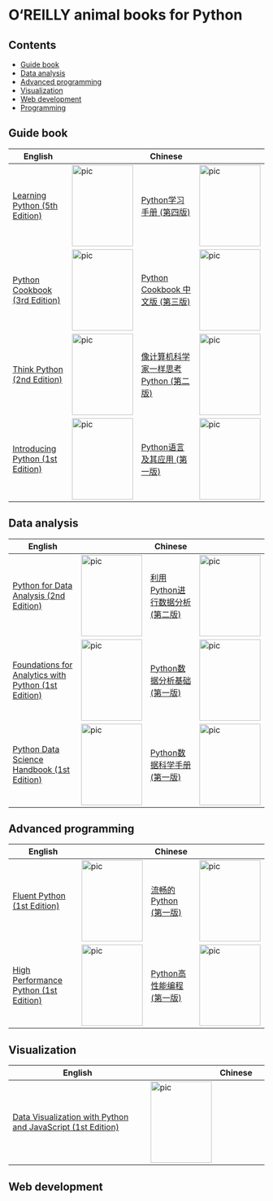 # O‘REILLY animal books for Python



## Contents

- [Guide book](#1)
- [Data analysis](#2)
- [Advanced programming ](#3)
- [Visualization](#4)
- [Web development](#5)
- [Programming](#3)



## <a name="1"></a>Guide book

| English                                                      |                                                              | Chinese                                                      |                                                              |
| ------------------------------------------------------------ | ------------------------------------------------------------ | ------------------------------------------------------------ | ------------------------------------------------------------ |
| [Learning Python (5th Edition)](https://github.com/MrAlex6204/Books/blob/master/Learning%20Python%2C%205th%20Edition.pdf) | <img src="https://covers.oreillystatic.com/images/0636920028154/lrg.jpg" width = "120" height = "160" alt="pic" align=center /> | [Python学习手册 (第四版)](https://github.com/yuanliangding/books/blob/master/%E8%AE%A1%E7%AE%97%E6%9C%BA-%E7%BC%96%E7%A8%8B%E8%AF%AD%E8%A8%80-Python/Python%E5%AD%A6%E4%B9%A0%E6%89%8B%E5%86%8C(%E7%AC%AC4%E7%89%88).pdf) | <img src="https://www.d4j.cn/wp-content/uploads/2019/09/s4683230.jpg" width = "120" height = "160" alt="pic" align=center /> |
| [Python Cookbook (3rd Edition)](https://d.cxcore.net/Python/Python_Cookbook_3rd_Edition.pdf) | <img src="https://image.ebooks.com/previews/001/001187/001187796/001187796.jpg" width = "120" height = "160" alt="pic" align=center /> | [Python Cookbook 中文版 (第三版)](http://blog.songqingbo.cn/pdf/python/PythonCookbook%E7%AC%AC%E4%B8%89%E7%89%88%E4%B8%AD%E6%96%87.pdf) | <img src="https://i.loli.net/2019/06/24/5d10d046cd47b39793.jpg" width = "120" height = "160" alt="pic" align=center /> |
| [Think Python (2nd Edition)](http://greenteapress.com/thinkpython2/thinkpython2.pdf) | <img src="https://greenteapress.com/thinkpython/think_python_comp2.medium.png" width = "120" height = "160" alt="pic" align=center /> | [像计算机科学家一样思考Python (第二版)](https://sgp1.digitaloceanspaces.com/proletarian-library/books/1db0e1ef483ee150987ed9fff9d1b3d4.pdf) | <img src="https://images-na.ssl-images-amazon.com/images/I/51cMRHUwjvL._SX423_BO1,204,203,200_.jpg" width = "120" height = "160" alt="pic" align=center /> |
| [Introducing Python (1st Edition)](https://github.com/ab-anand/py-books/blob/master/Introducing%20Python%20-%20Modern%20Computing%20in%20Simple%20Packages%20(2014).pdf) | <img src="https://images-eu.ssl-images-amazon.com/images/I/51RI0fguiLL.jpg" width = "120" height = "160" alt="pic" align=center /> | [Python语言及其应用 (第一版)](https://tc5.us/file/253469-298090780) | <img src="http://hadoopall.com/wp-content/uploads/2018/07/Python_thumb-4.png" width = "120" height = "160" alt="pic" align=center /> |



## <a name="2"></a>Data analysis

| English                                                      |                                                              | Chinese                                                      |                                                              |
| ------------------------------------------------------------ | ------------------------------------------------------------ | ------------------------------------------------------------ | ------------------------------------------------------------ |
| [Python for Data Analysis (2nd Edition)](https://www.programmer-books.com/wp-content/uploads/2019/04/Python-for-Data-Analysis-2nd-Edition.pdf) | <img src="https://www.oreilly.com/library/cover/9781491957653/360h/" width = "120" height = "160" alt="pic" align=center /> | [利用Python进行数据分析 (第二版)](https://github.com/iamseancheney/python_for_data_analysis_2nd_chinese_version) | <img src="https://www.sxpdf.com/wp-content/uploads/2019/10/1572434584-sxpdf.com_2019-10-30_11-23-04.jpg" width = "120" height = "160" alt="pic" align=center /> |
| [Foundations for Analytics with Python (1st Edition)](https://www.google.com/url?sa=t&rct=j&q=&esrc=s&source=web&cd=2&ved=2ahUKEwi3hZaw5rLmAhXD-ioKHUu6D90QFjABegQIBRAC&url=http%3A%2F%2Fconf.fjint.com%2Fdownload%2Fattachments%2F9797652%2FFoundations%2520for%2520Analytics%2520with%2520Python.pdf%3Fapi%3Dv2&usg=AOvVaw2laehOPxMFgJ4rPSBsW2tk) | <img src="https://d1w7fb2mkkr3kw.cloudfront.net/assets/images/book/lrg/9781/4919/9781491922538.jpg" width = "120" height = "160" alt="pic" align=center /> | [Python数据分析基础 (第一版)](https://pan.baidu.com/s/10fbLW4sEjJ5BsULhW6mQlQ) | <img src="https://i.loli.net/2019/08/22/w4Tu7tWcabrl5ZU.png" width = "120" height = "160" alt="pic" align=center /> |
| [Python Data Science Handbook (1st Edition)](https://jakevdp.github.io/PythonDataScienceHandbook/) | <img src="https://jakevdp.github.io/PythonDataScienceHandbook/figures/PDSH-cover.png" width = "120" height = "160" alt="pic" align=center /> | [Python数据科学手册 (第一版)](https://github.com/zhixingchou/BooksPDF/blob/master/%E6%95%B0%E6%8D%AE%E7%A7%91%E5%AD%A6/Python%E6%95%B0%E6%8D%AE%E7%A7%91%E5%AD%A6%E6%89%8B%E5%86%8C.pdf) | <img src="https://pic.cdn.lizenghai.com/uploads/2019/06/1560217708102022_16549283-02227929703176ff.jpg?x-oss-process=style%2Ffull" width = "120" height = "160" alt="pic" align=center /> |

## <a name="3"></a>Advanced programming 

| English                                                      |                                                              | Chinese                                                      |                                                              |
| ------------------------------------------------------------ | ------------------------------------------------------------ | ------------------------------------------------------------ | ------------------------------------------------------------ |
| [Fluent Python (1st Edition)](https://github.com/hiddenJuliet/pythondocument/blob/master/Fluent%20Python.pdf) | <img src="https://image.slidesharecdn.com/1491946008-fluentpythonbylucianoramalho-190926183325/95/2015-fluent-python-pdf-clear-concise-and-effective-programming-by-luciano-ramalho-oreilly-media-1-638.jpg?cb=1569522936" width = "120" height = "160" alt="pic" align=center /> | [流畅的Python (第一版)](https://www.jqhtml.com/down/2767.html) | <img src="https://www.sxpdf.com/wp-content/uploads/2019/10/1571106918-sxpdf.com_2019-10-15_02-35-18.jpg" width = "120" height = "160" alt="pic" align=center /> |
| [High Performance Python (1st Edition)](https://freepdf-books.com/high-performance-python/) | <img src="https://images-na.ssl-images-amazon.com/images/I/51UQEdzo4qL._SX379_BO1,204,203,200_.jpg" width = "120" height = "160" alt="pic" align=center /> | [Python高性能编程 (第一版)](https://pan.baidu.com/s/1H9FTGMVDkUoMNJ9UeqR9Mw) | <img src="https://i.loli.net/2019/06/25/5d117df51811425801.jpg" width = "120" height = "160" alt="pic" align=center /> |

## <a name="4"></a>Visualization

| English                                                      |                                                              | Chinese |      |
| ------------------------------------------------------------ | ------------------------------------------------------------ | ------- | ---- |
| [Data Visualization with Python and JavaScript (1st Edition)](https://github.com/gary136/ebook/blob/master/Data%20Visualization%20with%20Python%20and%20JavaScript.pdf) | <img src="https://kbimages1-a.akamaihd.net/62f421cc-dabb-4d4c-b0e7-5486192b3adb/353/569/90/False/data-visualization-with-python-and-javascript.jpg" width = "120" height = "160" alt="pic" align=center /> |         |      |



## <a name="5"></a>Web development